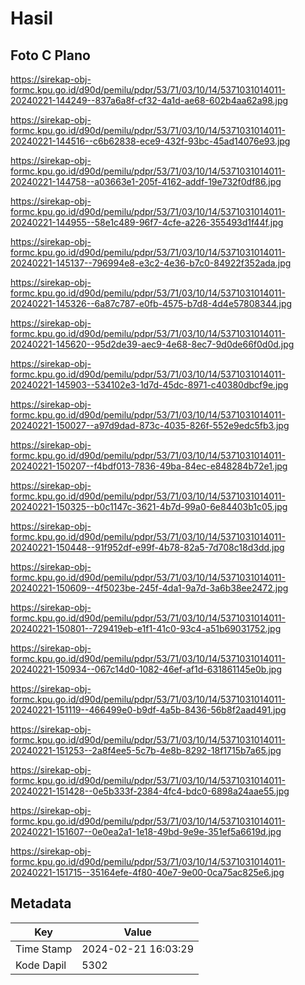 # Hasil

## Foto C Plano

https://sirekap-obj-formc.kpu.go.id/d90d/pemilu/pdpr/53/71/03/10/14/5371031014011-20240221-144249--837a6a8f-cf32-4a1d-ae68-602b4aa62a98.jpg

https://sirekap-obj-formc.kpu.go.id/d90d/pemilu/pdpr/53/71/03/10/14/5371031014011-20240221-144516--c6b62838-ece9-432f-93bc-45ad14076e93.jpg

https://sirekap-obj-formc.kpu.go.id/d90d/pemilu/pdpr/53/71/03/10/14/5371031014011-20240221-144758--a03663e1-205f-4162-addf-19e732f0df86.jpg

https://sirekap-obj-formc.kpu.go.id/d90d/pemilu/pdpr/53/71/03/10/14/5371031014011-20240221-144955--58e1c489-96f7-4cfe-a226-355493d1f44f.jpg

https://sirekap-obj-formc.kpu.go.id/d90d/pemilu/pdpr/53/71/03/10/14/5371031014011-20240221-145137--796994e8-e3c2-4e36-b7c0-84922f352ada.jpg

https://sirekap-obj-formc.kpu.go.id/d90d/pemilu/pdpr/53/71/03/10/14/5371031014011-20240221-145326--6a87c787-e0fb-4575-b7d8-4d4e57808344.jpg

https://sirekap-obj-formc.kpu.go.id/d90d/pemilu/pdpr/53/71/03/10/14/5371031014011-20240221-145620--95d2de39-aec9-4e68-8ec7-9d0de66f0d0d.jpg

https://sirekap-obj-formc.kpu.go.id/d90d/pemilu/pdpr/53/71/03/10/14/5371031014011-20240221-145903--534102e3-1d7d-45dc-8971-c40380dbcf9e.jpg

https://sirekap-obj-formc.kpu.go.id/d90d/pemilu/pdpr/53/71/03/10/14/5371031014011-20240221-150027--a97d9dad-873c-4035-826f-552e9edc5fb3.jpg

https://sirekap-obj-formc.kpu.go.id/d90d/pemilu/pdpr/53/71/03/10/14/5371031014011-20240221-150207--f4bdf013-7836-49ba-84ec-e848284b72e1.jpg

https://sirekap-obj-formc.kpu.go.id/d90d/pemilu/pdpr/53/71/03/10/14/5371031014011-20240221-150325--b0c1147c-3621-4b7d-99a0-6e84403b1c05.jpg

https://sirekap-obj-formc.kpu.go.id/d90d/pemilu/pdpr/53/71/03/10/14/5371031014011-20240221-150448--91f952df-e99f-4b78-82a5-7d708c18d3dd.jpg

https://sirekap-obj-formc.kpu.go.id/d90d/pemilu/pdpr/53/71/03/10/14/5371031014011-20240221-150609--4f5023be-245f-4da1-9a7d-3a6b38ee2472.jpg

https://sirekap-obj-formc.kpu.go.id/d90d/pemilu/pdpr/53/71/03/10/14/5371031014011-20240221-150801--729419eb-e1f1-41c0-93c4-a51b69031752.jpg

https://sirekap-obj-formc.kpu.go.id/d90d/pemilu/pdpr/53/71/03/10/14/5371031014011-20240221-150934--067c14d0-1082-46ef-af1d-631861145e0b.jpg

https://sirekap-obj-formc.kpu.go.id/d90d/pemilu/pdpr/53/71/03/10/14/5371031014011-20240221-151119--466499e0-b9df-4a5b-8436-56b8f2aad491.jpg

https://sirekap-obj-formc.kpu.go.id/d90d/pemilu/pdpr/53/71/03/10/14/5371031014011-20240221-151253--2a8f4ee5-5c7b-4e8b-8292-18f1715b7a65.jpg

https://sirekap-obj-formc.kpu.go.id/d90d/pemilu/pdpr/53/71/03/10/14/5371031014011-20240221-151428--0e5b333f-2384-4fc4-bdc0-6898a24aae55.jpg

https://sirekap-obj-formc.kpu.go.id/d90d/pemilu/pdpr/53/71/03/10/14/5371031014011-20240221-151607--0e0ea2a1-1e18-49bd-9e9e-351ef5a6619d.jpg

https://sirekap-obj-formc.kpu.go.id/d90d/pemilu/pdpr/53/71/03/10/14/5371031014011-20240221-151715--35164efe-4f80-40e7-9e00-0ca75ac825e6.jpg


## Metadata

| Key        | Value               |
| ---------- | ------------------- |
| Time Stamp | 2024-02-21 16:03:29 |
| Kode Dapil | 5302                |




